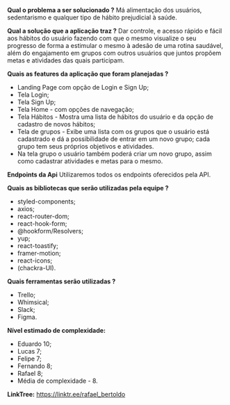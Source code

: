 **Qual o problema a ser solucionado ?**
Má alimentação dos usuários, sedentarismo e qualquer tipo de hábito prejudicial à saúde.

**Qual a solução que a aplicação traz ?**
Dar controle, e acesso rápido e fácil aos hábitos do usuário fazendo com que o mesmo visualize o seu progresso de forma a estimular o mesmo à adesão de uma rotina saudável, além do engajamento em grupos com outros usuários que juntos propõem metas e atividades das quais participam.

**Quais as features da aplicação que foram planejadas ?**
- Landing Page com opção de Login e Sign Up;
- Tela Login;
- Tela Sign Up;
- Tela Home - com opções de navegação;
- Tela Hábitos - Mostra uma lista de hábitos do usuário e da opção de cadastro de novos hábitos;
- Tela de grupos - Exibe uma lista com os grupos que o usuário está cadastrado e dá a possibilidade de entrar em um novo grupo; cada grupo tem seus próprios objetivos e atividades.
- Na tela grupo o usuário também poderá criar um novo grupo, assim como cadastrar atividades e metas para o mesmo.


**Endpoints da Api**
Utilizaremos todos os endpoints oferecidos pela API.

**Quais as bibliotecas que serão utilizadas pela equipe ?**
- styled-components;
- axios;
- react-router-dom;
- react-hook-form;
- @hookform/Resolvers;
- yup;
- react-toastify;
- framer-motion;
- react-icons;
- (chackra-UI).


**Quais ferramentas serão utilizadas ?**
- Trello;
- Whimsical;
- Slack;
- Figma.


**Nível estimado de complexidade:**
- Eduardo 10;
- Lucas 7;
- Felipe 7;
- Fernando 8;
- Rafael 8;
- Média de complexidade - 8.

**LinkTree:** https://linktr.ee/rafael_bertoldo
